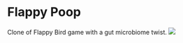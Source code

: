 # Flappy Poop

Clone of Flappy Bird game with a gut microbiome twist.
![](Javascript/flappy-poop/img/Flappy_Poop.png)
